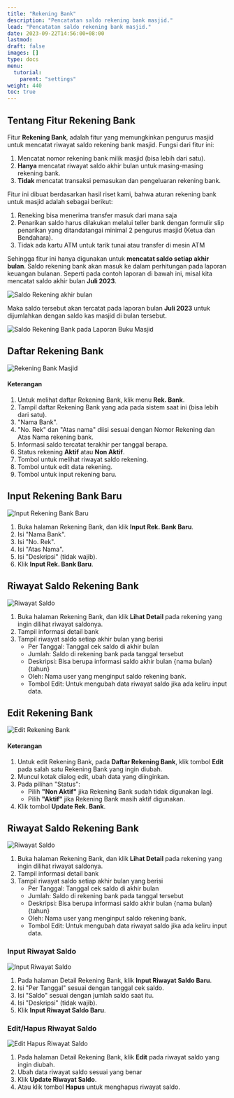 ```yaml
---
title: "Rekening Bank"
description: "Pencatatan saldo rekening bank masjid."
lead: "Pencatatan saldo rekening bank masjid."
date: 2023-09-22T14:56:00+08:00
lastmod:
draft: false
images: []
type: docs
menu:
  tutorial:
    parent: "settings"
weight: 440
toc: true
---
```


## Tentang Fitur Rekening Bank

Fitur **Rekening Bank**, adalah fitur yang memungkinkan pengurus masjid untuk mencatat riwayat saldo rekening bank masjid. Fungsi dari fitur ini:

1. Mencatat nomor rekening bank milik masjid (bisa lebih dari satu).
1. **Hanya** mencatat riwayat saldo akhir bulan untuk masing-masing rekening bank.
1. **Tidak** mencatat transaksi pemasukan dan pengeluaran rekening bank.

Fitur ini dibuat berdasarkan hasil riset kami, bahwa aturan rekening bank untuk masjid adalah sebagai berikut:

1. Reneking bisa menerima transfer masuk dari mana saja
1. Penarikan saldo harus dilakukan melalui teller bank dengan formulir slip penarikan yang ditandatangai minimal 2 pengurus masjid (Ketua dan Bendahara).
1. Tidak ada kartu ATM untuk tarik tunai atau transfer di mesin ATM

Sehingga fitur ini hanya digunakan untuk **mencatat saldo setiap akhir bulan**. Saldo rekening bank akan masuk ke dalam perhitungan pada laporan keuangan bulanan. Seperti pada contoh laporan di bawah ini, misal kita mencatat saldo akhir bulan **Juli 2023**.

![Saldo Rekening akhir bulan](images/desktop-view/20-bank-account-01.jpg "Saldo Rekening akhir bulan")

Maka saldo tersebut akan tercatat pada laporan bulan **Juli 2023** untuk dijumlahkan dengan saldo kas masjid di bulan tersebut.

![Saldo Rekening Bank pada Laporan Buku Masjid](images/desktop-view/20-bank-account-02.jpg "Saldo Rekening Bank pada Laporan Buku Masjid")


## Daftar Rekening Bank

![Rekening Bank Masjid](images/desktop-view/20-bank-account-03.jpg "Rekening Bank Masjid")

<h4 class="mt-2">Keterangan</h4>

1. Untuk melihat daftar Rekening Bank, klik menu **Rek. Bank**.
1. Tampil daftar Rekening Bank yang ada pada sistem saat ini (bisa lebih dari satu).
1. "Nama Bank".
1. "No. Rek" dan "Atas nama" diisi sesuai dengan Nomor Rekening dan Atas Nama rekening bank.
1. Informasi saldo tercatat terakhir per tanggal berapa.
1. Status rekening **Aktif** atau **Non Aktif**.
1. Tombol untuk melihat riwayat saldo rekening.
1. Tombol untuk edit data rekening.
1. Tombol untuk input rekening baru.

## Input Rekening Bank Baru

![Input Rekening Bank Baru](images/desktop-view/20-bank-account-04.jpg "Input Rekening Bank Baru")

1. Buka halaman Rekening Bank, dan klik **Input Rek. Bank Baru**.
1. Isi "Nama Bank".
1. Isi "No. Rek".
1. Isi "Atas Nama".
1. Isi "Deskripsi" (tidak wajib).
1. Klik **Input Rek. Bank Baru**.

## Riwayat Saldo Rekening Bank

![Riwayat Saldo](images/desktop-view/20-bank-account-06.jpg "Riwayat Saldo")

1. Buka halaman Rekening Bank, dan klik **Lihat Detail** pada rekening yang ingin dilihat riwayat saldonya.
1. Tampil informasi detail bank
1. Tampil riwayat saldo setiap akhir bulan yang berisi
    - Per Tanggal: Tanggal cek saldo di akhir bulan
    - Jumlah: Saldo di rekening bank pada tanggal tersebut
    - Deskripsi: Bisa berupa informasi saldo akhir bulan {nama bulan} {tahun}
    - Oleh: Nama user yang menginput saldo rekening bank.
    - Tombol Edit: Untuk mengubah data riwayat saldo jika ada keliru input data.

## Edit Rekening Bank

![Edit Rekening Bank](images/desktop-view/20-bank-account-05.jpg "Edit Rekening Bank")

<h4 class="mt-2">Keterangan</h4>

1. Untuk edit Rekening Bank, pada **Daftar Rekening Bank**, klik tombol **Edit** pada salah satu Rekening Bank yang ingin diubah.
1. Muncul kotak dialog edit, ubah data yang diinginkan.
1. Pada pilihan "Status":
    - Pilih **"Non Aktif"** jika Rekening Bank sudah tidak digunakan lagi.
    - Pilih **"Aktif"** jika Rekening Bank masih aktif digunakan.
1. Klik tombol **Update Rek. Bank**.

## Riwayat Saldo Rekening Bank

![Riwayat Saldo](images/desktop-view/20-bank-account-06.jpg "Riwayat Saldo")

1. Buka halaman Rekening Bank, dan klik **Lihat Detail** pada rekening yang ingin dilihat riwayat saldonya.
1. Tampil informasi detail bank
1. Tampil riwayat saldo setiap akhir bulan yang berisi
    - Per Tanggal: Tanggal cek saldo di akhir bulan
    - Jumlah: Saldo di rekening bank pada tanggal tersebut
    - Deskripsi: Bisa berupa informasi saldo akhir bulan {nama bulan} {tahun}
    - Oleh: Nama user yang menginput saldo rekening bank.
    - Tombol Edit: Untuk mengubah data riwayat saldo jika ada keliru input data.

### Input Riwayat Saldo

![Input Riwayat Saldo](images/desktop-view/20-bank-account-07.jpg "Input Riwayat Saldo")

1. Pada halaman Detail Rekening Bank, klik **Input Riwayat Saldo Baru**.
1. Isi "Per Tanggal" sesuai dengan tanggal cek saldo.
1. Isi "Saldo" sesuai dengan jumlah saldo saat itu.
1. Isi "Deskripsi" (tidak wajib).
1. Klik **Input Riwayat Saldo Baru**.

### Edit/Hapus Riwayat Saldo

![Edit Hapus Riwayat Saldo](images/desktop-view/20-bank-account-08.jpg "Edit Hapus Riwayat Saldo")

1. Pada halaman Detail Rekening Bank, klik **Edit** pada riwayat saldo yang ingin diubah.
1. Ubah data riwayat saldo sesuai yang benar
1. Klik **Update Riwayat Saldo**.
1. Atau klik tombol **Hapus** untuk menghapus riwayat saldo.
